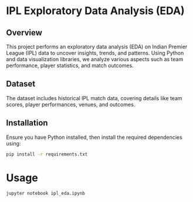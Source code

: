 # IPL Exploratory Data Analysis (EDA)

## Overview

This project performs an exploratory data analysis (EDA) on Indian Premier League (IPL) data to uncover insights, trends, and patterns. Using Python and data visualization libraries, we analyze various aspects such as team performance, player statistics, and match outcomes.

## Dataset

The dataset includes historical IPL match data, covering details like team scores, player performances, venues, and outcomes.

## Installation

Ensure you have Python installed, then install the required dependencies using:

```bash
pip install -r requirements.txt
```


# Usage

```
jupyter notebook ipl_eda.ipynb
```

